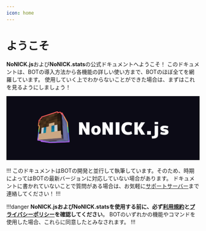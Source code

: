```yaml
---
icon: home
---
```


# ようこそ
**NoNICK.js**および**NoNICK.stats**の公式ドキュメントへようこそ！
このドキュメントは、BOTの導入方法から各機能の詳しい使い方まで、BOTのほぼ全てを網羅しています。
使用していく上でわからないことができた場合は、まずはこれを見るようにしましょう！

![](/static/banner.png)

!!!
このドキュメントはBOTの開発と並行して執筆しています。そのため、時期によってはBOTの最新バージョンに対応していない場合があります。
ドキュメントに書かれていないことで質問がある場合は、お気軽に[サポートサーバー](https://discord.gg/fVcjCNn733)まで連絡してください！
!!!

!!!danger
**NoNICK.jsおよびNoNICK.statsを使用する前に、必ず[利用規約](/important/teams-of-service.md)と[プライバシーポリシー](/important/privacy-policy.md)を確認してください**。
BOTのいずれかの機能やコマンドを使用した場合、これらに同意したとみなされます。
!!!